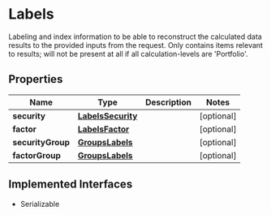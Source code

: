 

# Labels

Labeling and index information to be able to reconstruct the calculated data results to the provided inputs from the request. Only contains items relevant to results; will not be present at all if all calculation-levels are 'Portfolio'.

## Properties

Name | Type | Description | Notes
------------ | ------------- | ------------- | -------------
**security** | [**LabelsSecurity**](LabelsSecurity.md) |  |  [optional]
**factor** | [**LabelsFactor**](LabelsFactor.md) |  |  [optional]
**securityGroup** | [**GroupsLabels**](GroupsLabels.md) |  |  [optional]
**factorGroup** | [**GroupsLabels**](GroupsLabels.md) |  |  [optional]


## Implemented Interfaces

* Serializable


